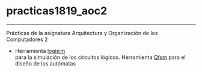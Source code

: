# practicas1819_aoc2
---
Prácticas de la asignatura Arquitectura y Organización de los Computadores 2
- Herramienta [logisim](http://www.cburch.com/logisim/)  
para la simulación de los circuitos lógicos.
Herramienta [Qfsm](http://qfsm.sourceforge.net/) para el diseño de los autómatas
